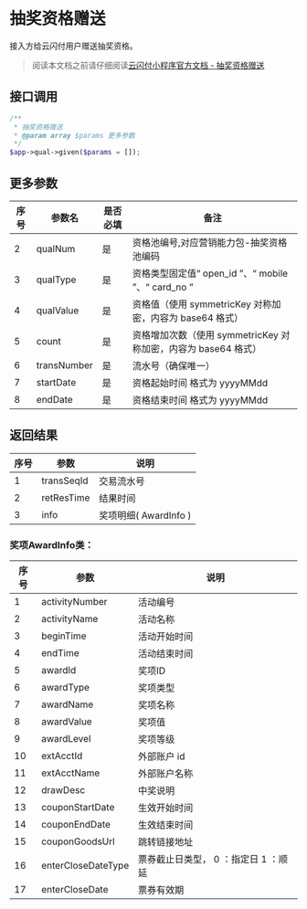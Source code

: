 # 抽奖资格赠送

接入方给云闪付用户赠送抽奖资格。

> 阅读本文档之前请仔细阅读[云闪付小程序官方文档 - 抽奖资格赠送](https://opentools.95516.com/applet/#/docs/develop/api-backend?id=_02040804)

## 接口调用

```php
/**
 * 抽奖资格赠送
 * @param array $params 更多参数
 */
$app->qual->given($params = []);
```

## 更多参数

| 序号 | 参数名      | 是否必填 | 备注                                                         |
| ---- | ----------- | -------- | ------------------------------------------------------------ |
| 2    | qualNum     | 是       | 资格池编号,对应营销能力包-抽奖资格池编码                     |
| 3    | qualType    | 是       | 资格类型固定值“ open_id ”、“ mobile ”、“ card_no ”           |
| 4    | qualValue   | 是       | 资格值（使用 symmetricKey 对称加密，内容为 base64 格式）     |
| 5    | count       | 是       | 资格增加次数（使用 symmetricKey 对称加密，内容为 base64 格式） |
| 6    | transNumber | 是       | 流水号（确保唯一）                                           |
| 7    | startDate   | 是       | 资格起始时间 格式为 yyyyMMdd                                 |
| 8    | endDate     | 是       | 资格结束时间 格式为 yyyyMMdd                                 |

## 返回结果

| 序号 | 参数       | 说明                  |
| ---- | ---------- | --------------------- |
| 1    | transSeqId | 交易流水号            |
| 2    | retResTime | 结果时间              |
| 3    | info       | 奖项明细( AwardInfo ) |

### 奖项AwardInfo类：

| 序号 | 参数               | 说明                                 |
| ---- | ------------------ | ------------------------------------ |
| 1    | activityNumber     | 活动编号                             |
| 2    | activityName       | 活动名称                             |
| 3    | beginTime          | 活动开始时间                         |
| 4    | endTime            | 活动结束时间                         |
| 5    | awardId            | 奖项ID                               |
| 6    | awardType          | 奖项类型                             |
| 7    | awardName          | 奖项名称                             |
| 8    | awardValue         | 奖项值                               |
| 9    | awardLevel         | 奖项等级                             |
| 10   | extAcctId          | 外部账户 id                          |
| 11   | extAcctName        | 外部账户名称                         |
| 12   | drawDesc           | 中奖说明                             |
| 13   | couponStartDate    | 生效开始时间                         |
| 14   | couponEndDate      | 生效结束时间                         |
| 15   | couponGoodsUrl     | 跳转链接地址                         |
| 16   | enterCloseDateType | 票券截止日类型， 0 ：指定日 1 ：顺延 |
| 17   | enterCloseDate     | 票券有效期                           |
